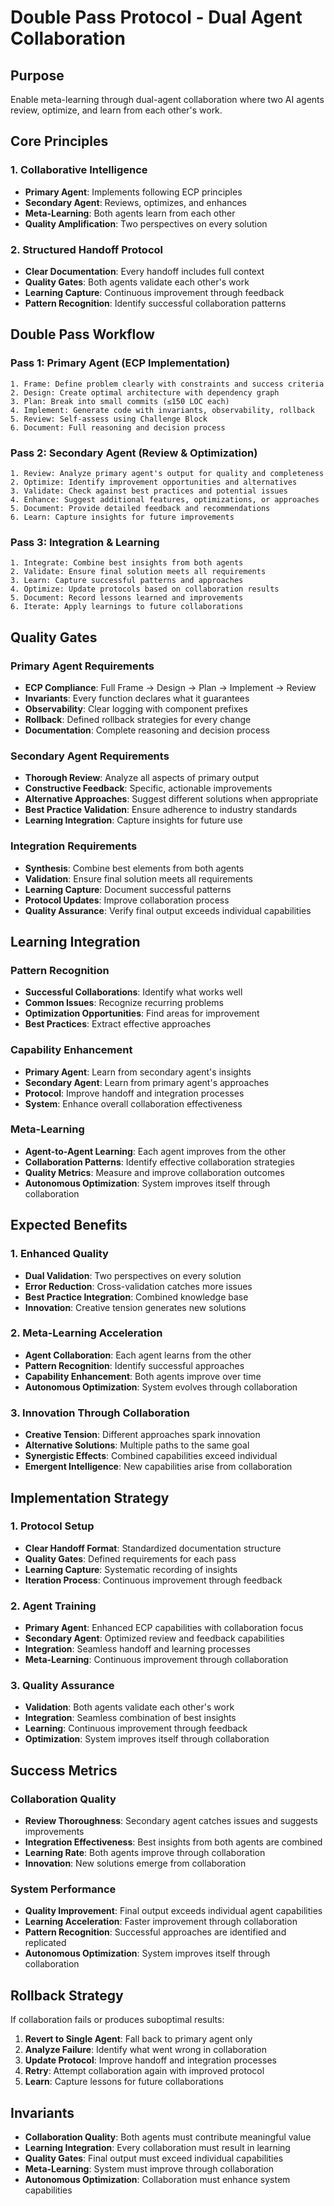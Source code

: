 # Double Pass Protocol - Dual Agent Collaboration

## Purpose

Enable meta-learning through dual-agent collaboration where two AI agents review, optimize, and learn from each other's work.

## Core Principles

### 1. Collaborative Intelligence
- **Primary Agent**: Implements following ECP principles
- **Secondary Agent**: Reviews, optimizes, and enhances
- **Meta-Learning**: Both agents learn from each other
- **Quality Amplification**: Two perspectives on every solution

### 2. Structured Handoff Protocol
- **Clear Documentation**: Every handoff includes full context
- **Quality Gates**: Both agents validate each other's work
- **Learning Capture**: Continuous improvement through feedback
- **Pattern Recognition**: Identify successful collaboration patterns

## Double Pass Workflow

### Pass 1: Primary Agent (ECP Implementation)
```
1. Frame: Define problem clearly with constraints and success criteria
2. Design: Create optimal architecture with dependency graph
3. Plan: Break into small commits (≤150 LOC each)
4. Implement: Generate code with invariants, observability, rollback
5. Review: Self-assess using Challenge Block
6. Document: Full reasoning and decision process
```

### Pass 2: Secondary Agent (Review & Optimization)
```
1. Review: Analyze primary agent's output for quality and completeness
2. Optimize: Identify improvement opportunities and alternatives
3. Validate: Check against best practices and potential issues
4. Enhance: Suggest additional features, optimizations, or approaches
5. Document: Provide detailed feedback and recommendations
6. Learn: Capture insights for future improvements
```

### Pass 3: Integration & Learning
```
1. Integrate: Combine best insights from both agents
2. Validate: Ensure final solution meets all requirements
3. Learn: Capture successful patterns and approaches
4. Optimize: Update protocols based on collaboration results
5. Document: Record lessons learned and improvements
6. Iterate: Apply learnings to future collaborations
```

## Quality Gates

### Primary Agent Requirements
- **ECP Compliance**: Full Frame → Design → Plan → Implement → Review
- **Invariants**: Every function declares what it guarantees
- **Observability**: Clear logging with component prefixes
- **Rollback**: Defined rollback strategies for every change
- **Documentation**: Complete reasoning and decision process

### Secondary Agent Requirements
- **Thorough Review**: Analyze all aspects of primary output
- **Constructive Feedback**: Specific, actionable improvements
- **Alternative Approaches**: Suggest different solutions when appropriate
- **Best Practice Validation**: Ensure adherence to industry standards
- **Learning Integration**: Capture insights for future use

### Integration Requirements
- **Synthesis**: Combine best elements from both agents
- **Validation**: Ensure final solution meets all requirements
- **Learning Capture**: Document successful patterns
- **Protocol Updates**: Improve collaboration process
- **Quality Assurance**: Verify final output exceeds individual capabilities

## Learning Integration

### Pattern Recognition
- **Successful Collaborations**: Identify what works well
- **Common Issues**: Recognize recurring problems
- **Optimization Opportunities**: Find areas for improvement
- **Best Practices**: Extract effective approaches

### Capability Enhancement
- **Primary Agent**: Learn from secondary agent's insights
- **Secondary Agent**: Learn from primary agent's approaches
- **Protocol**: Improve handoff and integration processes
- **System**: Enhance overall collaboration effectiveness

### Meta-Learning
- **Agent-to-Agent Learning**: Each agent improves from the other
- **Collaboration Patterns**: Identify effective collaboration strategies
- **Quality Metrics**: Measure and improve collaboration outcomes
- **Autonomous Optimization**: System improves itself through collaboration

## Expected Benefits

### 1. Enhanced Quality
- **Dual Validation**: Two perspectives on every solution
- **Error Reduction**: Cross-validation catches more issues
- **Best Practice Integration**: Combined knowledge base
- **Innovation**: Creative tension generates new solutions

### 2. Meta-Learning Acceleration
- **Agent Collaboration**: Each agent learns from the other
- **Pattern Recognition**: Identify successful approaches
- **Capability Enhancement**: Both agents improve over time
- **Autonomous Optimization**: System evolves through collaboration

### 3. Innovation Through Collaboration
- **Creative Tension**: Different approaches spark innovation
- **Alternative Solutions**: Multiple paths to the same goal
- **Synergistic Effects**: Combined capabilities exceed individual
- **Emergent Intelligence**: New capabilities arise from collaboration

## Implementation Strategy

### 1. Protocol Setup
- **Clear Handoff Format**: Standardized documentation structure
- **Quality Gates**: Defined requirements for each pass
- **Learning Capture**: Systematic recording of insights
- **Iteration Process**: Continuous improvement through feedback

### 2. Agent Training
- **Primary Agent**: Enhanced ECP capabilities with collaboration focus
- **Secondary Agent**: Optimized review and feedback capabilities
- **Integration**: Seamless handoff and learning processes
- **Meta-Learning**: Continuous improvement through collaboration

### 3. Quality Assurance
- **Validation**: Both agents validate each other's work
- **Integration**: Seamless combination of best insights
- **Learning**: Continuous improvement through feedback
- **Optimization**: System improves itself through collaboration

## Success Metrics

### Collaboration Quality
- **Review Thoroughness**: Secondary agent catches issues and suggests improvements
- **Integration Effectiveness**: Best insights from both agents are combined
- **Learning Rate**: Both agents improve through collaboration
- **Innovation**: New solutions emerge from collaboration

### System Performance
- **Quality Improvement**: Final output exceeds individual agent capabilities
- **Learning Acceleration**: Faster improvement through collaboration
- **Pattern Recognition**: Successful approaches are identified and replicated
- **Autonomous Optimization**: System improves itself through collaboration

## Rollback Strategy

If collaboration fails or produces suboptimal results:
1. **Revert to Single Agent**: Fall back to primary agent only
2. **Analyze Failure**: Identify what went wrong in collaboration
3. **Update Protocol**: Improve handoff and integration processes
4. **Retry**: Attempt collaboration again with improved protocol
5. **Learn**: Capture lessons for future collaborations

## Invariants

- **Collaboration Quality**: Both agents must contribute meaningful value
- **Learning Integration**: Every collaboration must result in learning
- **Quality Gates**: Final output must exceed individual capabilities
- **Meta-Learning**: System must improve through collaboration
- **Autonomous Optimization**: Collaboration must enhance system capabilities
